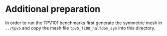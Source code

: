 # Additional preparation
In order to run the TPV101 benchmarks first generate the symmetric mesh in `../tpv5` and copy the mesh file `tpv5_f200_halfdom_sym` into this directory.
